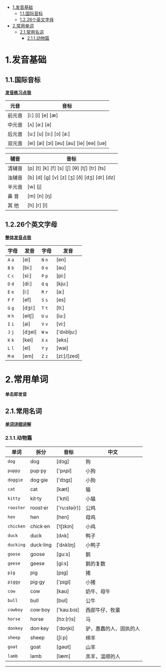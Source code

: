 - [1.发音基础](#1发音基础)
    - [1.1.国际音标](#11国际音标)
    - [1.2.26个英文字母](#1226个英文字母)
- [2.常用单词](#2常用单词)
    - [2.1.常用名词](#21常用名词)
        - [2.1.1.动物篇](#211动物篇)

# 1.发音基础

## 1.1.国际音标

<a href="./base/index.html" target="_blank"><b>发音练习点我</b></a>

| 元音   | 音标                                    |
| ------ | --------------------------------------- |
| 前元音 | [i:] [i] [e] [æ]                        |
| 中元音 | [ʌ] [ə:] [ə]                            |
| 后元音 | [u:] [u] [ɔ:] [ɔ] [a:]                  |
| 双元音 | [ei] [ai] [ɔi] [əu] [au] [iə] [eə] [uə] |

| 辅音   | 音标                                       |
| ------ | ------------------------------------------ |
| 清辅音 | [p] [t] [k] [f] [s] [ʃ] [θ] [tʃ] [tr] [ts] |
| 浊辅音 | [b] [d] [g] [v] [z] [ʒ] [ð] [dʒ] [dr] [dz] |
| 半元音 | [w] [j]                                    |
| 鼻 音  | [m] [n] [ŋ]                                |
| 其 他  | [h] [r] [l]                                |

## 1.2.26个英文字母

<a href="./base/26.html" target="_blank"><b>整体发音点我</b></a>

| 字母    | 发音   | 字母    | 发音        |
| ------- | ------ | ------- | ----------- |
| `A` `a` | [ei]   | `N` `n` | [en]        |
| `B` `b` | [bi:]  | `O` `o` | [əu]        |
| `C` `c` | [si:]  | `P` `p` | [pi:]       |
| `D` `d` | [di:]  | `Q` `q` | [kju:]      |
| `E` `e` | [i:]   | `R` `r` | [a:]        |
| `F` `f` | [ef]   | `S` `s` | [es]        |
| `G` `g` | [dʒi:] | `T` `t` | [ti:]       |
| `H` `h` | [eitʃ] | `U` `u` | [iu:]       |
| `I` `i` | [ai]   | `V` `v` | [vi:]       |
| `J` `j` | [dʒei] | `W` `w` | ['dʌblju:]  |
| `K` `k` | [kei]  | `X` `x` | [eks]       |
| `L` `l` | [el]   | `Y` `y` | [wai]       |
| `M` `m` | [em]   | `Z` `z` | [zi:]/[zed] |

# 2.常用单词

**单击即发音**

## 2.1.常用名词

<a href="./words/n.html" target="_blank"><b>单词详细讲解</b></a>

### 2.1.1.动物篇

| 单词      | 拆分      | 音标         | 中文                   |
| --------- | --------- | ------------ | ---------------------- |
| `dog`     | dog       | [dɔg]        | 狗                     |
| `puppy`   | pup‧py    | ['pʌpi]      | 小狗                   |
| `doggie`  | dog‧gie   | ['dɔgɪ]      | 小狗                   |
| `cat`     | cat       | [kæt]        | 猫                     |
| `kitty`   | kit‧ty    | ['kɪti]      | 小猫                   |
| `rooster` | roost‧er  | ['ru:stə(r)] | 公鸡                   |
| `hen`     | hen       | [hen]        | 母鸡                   |
| `chicken` | chick‧en  | [ˈtʃɪkɪn]    | 小鸡                   |
| `duck`    | duck      | [dʌk]        | 鸭子                   |
| `ducking` | duck‧ling | [ˈdʌklɪŋ]    | 小鸭子                 |
| `goose`   | goose     | [ɡuːs]       | 鹅                     |
| `geese`   | geese     | [gi:s]       | 鹅的复数               |
| `pig`     | pig       | [pɪɡ]        | 猪                     |
| `piggy`   | pig‧gy    | ['pɪɡi]      | 小猪                   |
| `cow`     | cow       | [kaʊ]        | 奶牛、母牛             |
| `bull`    | bull      | [bʊl]        | 公牛                   |
| `cowboy`  | cow‧boy   | ['kaʊ.bɔɪ]   | 西部牛仔、牧童         |
| `horse`   | horse     | [hɔː(r)s]    | 马                     |
| `donkey`  | don‧key   | [ˈdɒŋki]     | 驴，愚蠢的人、固执的人 |
| `sheep`   | sheep     | [ʃiːp]       | 绵羊                   |
| `goat`    | goat      | [ɡəʊt]       | 山羊                   |
| `lamb`    | lamb      | [læm]        | 羔羊，温顺的人         |

---

